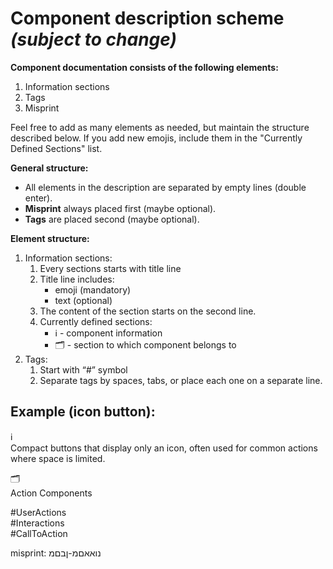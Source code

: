 # **Component description scheme** _(subject to change)_

**Component documentation consists of the following elements:**

1. Information sections
2. Tags
3. Misprint

Feel free to add as many elements as needed, but maintain the structure described below. If you add new emojis, include them in the "Currently Defined Sections" list.

**General structure:**

- All elements in the description are separated by empty lines (double enter).
- **Misprint** always placed first (maybe optional).
- **Tags** are placed second (maybe optional).

**Element structure:**

1. Information sections:
   1. Every sections starts with title line
   2. Title line includes:
      - emoji (mandatory)
      - text (optional)
   3. The content of the section starts on the second line.
   4. Currently defined sections:
      - ℹ️ \- component information
      - 🗂 \- section to which component belongs to
2. Tags:
   1. Start with “\#” symbol
   2. Separate tags by spaces, tabs, or place each one on a separate line.

## **Example (icon button):**

ℹ️  
Compact buttons that display only an icon, often used for common actions where space is limited.

🗂️  
Action Components

\#UserActions  
\#Interactions  
\#CallToAction

misprint: נואאםמ-ןבםמ
